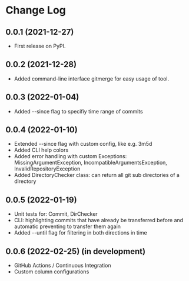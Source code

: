 Change Log
==========

0.0.1 (2021-12-27)
------------------

* First release on PyPI.

0.0.2 (2021-12-28)
------------------

* Added command-line interface gitmerge for easy usage of tool.

0.0.3 (2022-01-04)
------------------

* Added --since flag to specifiy time range of commits

0.0.4 (2022-01-10)
------------------

* Extended --since flag with custom config, like e.g. 3m5d
* Added CLI help colors
* Added error handling with custom Exceptions: MissingArgumentException, IncompatibleArgumentsException, InvalidRepositoryException
* Added DirectoryChecker class: can return all git sub directories of a directory

0.0.5 (2022-01-19)
------------------

* Unit tests for: Commit, DirChecker
* CLI: highlighting commits that have already be transferred before and automatic preventing to transfer them again
* Added --until flag for filtering in both directions in time

0.0.6 (2022-02-25) (in development)
------------------

* GitHub Actions / Continuous Integration
* Custom column configurations
